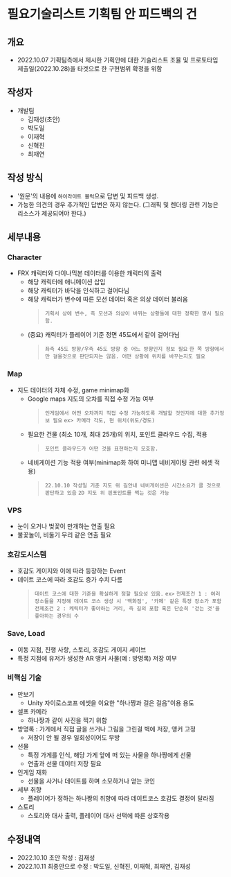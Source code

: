 # 필요기술리스트 기획팀 안 피드백의 건

## 개요
- 2022.10.07 기획팀측에서 제시한 기획안에 대한 기술리스트 조율 및 프로토타입 제출일(2022.10.28)을 타겟으로 한 구현범위 확정을 위함

## 작성자
- 개발팀
  - 김재성(초안)
  - 박도일
  - 이재혁
  - 신혁진
  - 최재연

## 작성 방식
- '원문'의 내용에 `하이라이트 블럭`으로 답변 및 피드백 생성.
- 가능한 의견의 경우 추가적인 답변은 하지 않는다. (그래픽 및 렌더링 관련 기능은 리소스가 제공되어야 한다.)

## 세부내용

### Character
- FRX 캐릭터와 다이나믹본 데이터를 이용한 캐릭터의 출력
  - 해당 캐릭터에 애니메이션 삽입
  - 해당 캐릭터가 바닥을 인식하고 걸어다님
  - 해당 캐릭터가 변수에 따른 모션 데이터 혹은 의상 데이터 불러옴
    > `기획서 상에 변수, 즉 모션과 의상이 바뀌는 상황들에 대한 정확한 명시 필요함.`
  - (중요) 캐릭터가 플레이어 기준 정면 45도에서 같이 걸어다님
    > `좌측 45도 방향/우측 45도 방향 중 어느 방향인지 정보 필요`
     `한 쪽 방향에서만 걸을것으로 판단되지는 않음. 어떤 상황에 위치를 바꾸는지도 필요`

### Map
- 지도 데이터의 자체 수정, game minimap화
  - Google maps 지도의 오차를 직접 수정 가능 여부
    > `인게임에서 어떤 오차까지 직접 수정 가능하도록 개발할 것인지에 대한 추가정보 필요`
    `ex> 카메라 각도, 현 위치(위도/경도)`
  - 필요한 건물 (최소 10개, 최대 25개)의 위치, 포인트 클라우드 수집, 적용
    > `포인트 클라우드가 어떤 것을 표현하는지 모호함.`
  - 네비게이션 기능 적용 여부(minimap화 하여 미니맵 네비게이팅 관련 에셋 적용)
    > `22.10.10 작성일 기준 지도 위 길안내 네비게이션은 시간소요가 클 것으로 판단하고 있음`
     `2D 지도 위 핀포인트를 찍는 것은 가능`

### VPS
- 눈이 오거나 벚꽃이 만개하는 연출 필요
- 불꽃놀이, 비둘기 무리 같은 연출 필요

### 호감도시스템
- 호감도 게이지와 이에 따라 등장하는 Event
- 데이트 코스에 따라 호감도 증가 수치 다름
  > `데이트 코스에 대한 기준을 확실하게 정할 필요성 있음.`
  `ex>`
  `전제조건 1 : 여러 장소들을 지정해 데이트 코스 생성 시 '백화점', '카페' 같은 특정 장소가 포함`
  `전제조건 2 : 케릭터가 좋아하는 거리, 즉 길의 포함 혹은 단순히 '걷는 것'을 좋아하는 경우의 수`

### Save, Load
- 이동 지점, 진행 사항, 스토리, 호감도 게이지 세이브
- 특정 지점에 유저가 생성한 AR 앵커 사물(예 : 방명록) 저장 여부

### 비핵심 기술
- 만보기
  -  Unity 자이로스코프 에셋을 이요한 "하나짱과 걸은 걸음"이용 용도
- 셀프 카메라
  - 하나짱과 같이 사진을 찍기 위함
- 방명록 : 가게에서 직접 글을 쓰거나 그림을 그린걸 벽에 저장, 앵커 고정
  - 저장이 안 될 경우 일회성이어도 무방
- 선물
  - 특정 가게를 인식, 해당 가게 앞에 떠 있는 사물을 하나짱에게 선물
  - 연출과 선물 데이터 저장 필요
- 인게임 재화
  - 선물을 사거나 데이트를 하며 소모하거나 얻는 코인
- 세부 취향
  - 플레이어가 정하는 하나짱의 취향에 따라 데이트코스 호감도 결정이 달라짐
- 스토리
  - 스토리와 대사 출력, 플레이어 대사 선택에 따른 상호작용

## 수정내역
- 2022.10.10 초안 작성 : 김재성
- 2022.10.11 최종안으로 수정 : 박도일, 신혁진, 이재혁, 최재연, 김재성